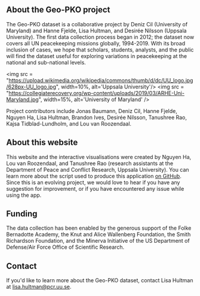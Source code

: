 ## About the Geo-PKO project
The Geo-PKO dataset is a collaborative project by Deniz Cil (University of Maryland) and Hanne Fjelde, Lisa Hultman, and Desirée Nilsson (Uppsala University). The first data collection process began in 2012; the dataset now covers all UN peacekeeping missions globally, 1994-2019. With its broad inclusion of cases, we hope that scholars, students, analysts, and the public will find the dataset useful for exploring variations in peacekeeping at the national and sub-national levels.
  
  
<img src = "https://upload.wikimedia.org/wikipedia/commons/thumb/d/dc/UU_logo.jpg/628px-UU_logo.jpg", width=10%, alt='Uppsala University'/>
<img src = "https://collegiaterecovery.org/wp-content/uploads/2019/03/ARHE-Uni-Maryland.jpg", width=15%, alt='University of Maryland' />
  
  
Project contributors include Jonas Baumann, Deniz Cil, Hanne Fjelde, Nguyen Ha, Lisa Hultman, Brandon Ives, Desirée Nilsson, Tanushree Rao, Kajsa Tidblad-Lundholm, and Lou van Roozendaal.

## About this website
This website and the interactive visualisations were created by Nguyen Ha, Lou van Roozendaal, and Tanushree Rao (research assistants at the Department of Peace and Conflict Research, Uppsala University). You can learn more about the script used to produce this application [on GitHub](http://). Since this is an evolving project, we would love to hear if you have any suggestion for improvement, or if you have encountered any issue while using the app. 

## Funding
The data collection has been enabled by the generous support of the Folke Bernadotte Academy, the Knut and Alice Wallenberg Foundation, the Smith Richardson Foundation, and the Minerva Initiative of the US Department of Defense/Air Force Office of Scientific Research.


## Contact
If you'd like to learn more about the Geo-PKO dataset, contact Lisa Hultman at [lisa.hultman@pcr.uu.se](lisa.hultman@pcr.uu.se).
